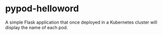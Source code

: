 # pypod-helloword

A simple Flask application that once deployed in a Kubernetes cluster will display the name of each pod.